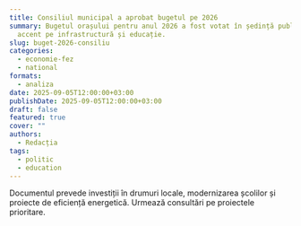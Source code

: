 ```yaml
---
title: Consiliul municipal a aprobat bugetul pe 2026
summary: Bugetul orașului pentru anul 2026 a fost votat în ședință publică;
  accent pe infrastructură și educație.
slug: buget-2026-consiliu
categories:
  - economie-fez
  - national
formats:
  - analiza
date: 2025-09-05T12:00:00+03:00
publishDate: 2025-09-05T12:00:00+03:00
draft: false
featured: true
cover: ""
authors:
  - Redacția
tags:
  - politic
  - education
---
```


Documentul prevede investiții în drumuri locale, modernizarea școlilor și proiecte de eficiență energetică. Urmează consultări pe proiectele prioritare.
